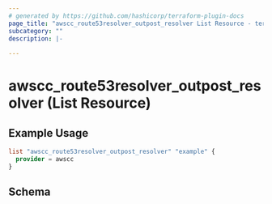 ```yaml
---
# generated by https://github.com/hashicorp/terraform-plugin-docs
page_title: "awscc_route53resolver_outpost_resolver List Resource - terraform-provider-awscc"
subcategory: ""
description: |-
  
---
```


# awscc_route53resolver_outpost_resolver (List Resource)



## Example Usage

```terraform
list "awscc_route53resolver_outpost_resolver" "example" {
  provider = awscc
}
```

<!-- schema generated by tfplugindocs -->
## Schema
